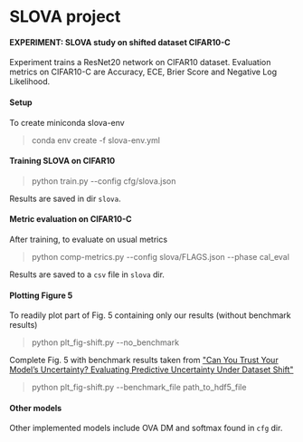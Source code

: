 # SLOVA project
#### EXPERIMENT: SLOVA study on shifted dataset CIFAR10-C
Experiment trains a ResNet20 network on CIFAR10 dataset. Evaluation metrics on CIFAR10-C are Accuracy, ECE, Brier Score and Negative Log Likelihood.
#### Setup
To create miniconda slova-env
> conda env create -f slova-env.yml

#### Training SLOVA on CIFAR10
> python train.py --config cfg/slova.json

Results are saved in dir ``slova``.
#### Metric evaluation on CIFAR10-C
After training, to evaluate on usual metrics
> python comp-metrics.py --config slova/FLAGS.json --phase cal_eval

Results are saved to a ``csv`` file in ``slova`` dir.

#### Plotting Figure 5
To readily plot part of Fig. 5 containing only our results (without benchmark results)
> python plt_fig-shift.py --no_benchmark

Complete Fig. 5 with benchmark results taken from ["Can You Trust Your Model’s Uncertainty? Evaluating
Predictive Uncertainty Under Dataset Shift"](https://papers.nips.cc/paper/2019/file/8558cb408c1d76621371888657d2eb1d-Paper.pdf) 
> python plt_fig-shift.py --benchmark_file path_to_hdf5_file

#### Other models
Other implemented models include OVA DM and softmax found in ``cfg`` dir.
